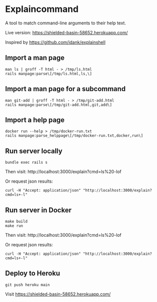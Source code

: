 # Explaincommand

A tool to match command-line arguments to their help text.

Live version: https://shielded-basin-58652.herokuapp.com/

Inspired by https://github.com/idank/explainshell

## Import a man page
```
man ls | groff -T html - > /tmp/ls.html
rails manpage:parse\[/tmp/ls.html,ls,\]
```

## Import a man page for a subcommand
```
man git-add | groff -T html - > /tmp/git-add.html
rails manpage:parse\[/tmp/git-add.html,git,add\]
```

## Import a help page
```
docker run --help > /tmp/docker-run.txt
rails manpage:parse_helppage\[/tmp/docker-run.txt,docker,run\]
```

## Run server locally
```
bundle exec rails s
```
Then visit:
http://localhost:3000/explain?cmd=ls%20-lof

Or request json results:
```
curl -H "Accept: application/json" "http://localhost:3000/explain?cmd=ls+-l"
```

## Run server in Docker
```
make build
make run
```

Then visit:
http://localhost:3000/explain?cmd=ls%20-lof

Or request json results:
```
curl -H "Accept: application/json" "http://localhost:3000/explain?cmd=ls+-l"
```

## Deploy to Heroku

```
git push heroku main
```

Visit https://shielded-basin-58652.herokuapp.com/
